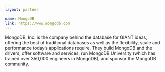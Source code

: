 ```yaml
---
layout: partner

name: MongoDB
link: https://www.mongodb.com
---
```


MongoDB, Inc. is the company behind the database for GIANT ideas, offering the best of traditional databases as well as the flexibility, scale and performance today’s applications require. They build MongoDB and the drivers, offer software and services, run MongoDB University (which has trained over 350,000 engineers in MongoDB), and sponsor the MongoDB community.
